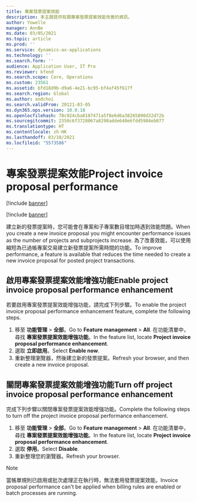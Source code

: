 ```yaml
---
title: 專案發票提案效能
description: 本主題提供有關專案發票提案效能改善的資訊。
author: Yowelle
manager: AnnBe
ms.date: 03/05/2021
ms.topic: article
ms.prod: ''
ms.service: dynamics-ax-applications
ms.technology: ''
ms.search.form: ''
audience: Application User, IT Pro
ms.reviewer: kfend
ms.search.scope: Core, Operations
ms.custom: 23561
ms.assetid: bfd18d9b-d9a6-4e21-bc95-bf4af45f617f
ms.search.region: Global
ms.author: andchoi
ms.search.validFrom: 20121-03-05
ms.dyn365.ops.version: 10.0.18
ms.openlocfilehash: 78c924cba8107471a5f8e6d6a38265890d32d72b
ms.sourcegitcommit: 2350c6f3728067a8298adde640e6fdd5984eb077
ms.translationtype: HT
ms.contentlocale: zh-HK
ms.lasthandoff: 03/10/2021
ms.locfileid: "5573586"
---
```

# <a name="project-invoice-proposal-performance"></a><span data-ttu-id="539bb-103">專案發票提案效能</span><span class="sxs-lookup"><span data-stu-id="539bb-103">Project invoice proposal performance</span></span>

[!include [banner](../includes/banner.md)]

[!include [banner](../includes/preview-banner.md)]

<span data-ttu-id="539bb-104">建立新的發票提案時，您可能會在專案和子專案數目增加時遇到效能問題。</span><span class="sxs-lookup"><span data-stu-id="539bb-104">When you create a new invoice proposal you might encounter performance issues as the number of projects and subprojects increase.</span></span> <span data-ttu-id="539bb-105">為了改善效能，可以使用縮短為已過帳專案交易建立新發票提案所需時間的功能。</span><span class="sxs-lookup"><span data-stu-id="539bb-105">To improve performance, a feature is available that reduces the time needed to create a new invoice proposal for posted project transactions.</span></span>

## <a name="enable-project-invoice-proposal-performance-enhancement"></a><span data-ttu-id="539bb-106">啟用專案發票提案效能增強功能</span><span class="sxs-lookup"><span data-stu-id="539bb-106">Enable project invoice proposal performance enhancement</span></span>
<span data-ttu-id="539bb-107">若要啟用專案發票提案效能增強功能，請完成下列步驟。</span><span class="sxs-lookup"><span data-stu-id="539bb-107">To enable the project invoice proposal performance enhancement feature, complete the following steps.</span></span>

1.  <span data-ttu-id="539bb-108">移至 **功能管理** > **全部**。</span><span class="sxs-lookup"><span data-stu-id="539bb-108">Go to **Feature management** > **All**.</span></span> <span data-ttu-id="539bb-109">在功能清單中，尋找 **專案發票提案效能增強功能**。</span><span class="sxs-lookup"><span data-stu-id="539bb-109">In the feature list, locate **Project invoice proposal performance enhancement**.</span></span>
2.  <span data-ttu-id="539bb-110">選取 **立即啟用**。</span><span class="sxs-lookup"><span data-stu-id="539bb-110">Select **Enable now**.</span></span>
3.  <span data-ttu-id="539bb-111">重新整理瀏覽器，然後建立新的發票提案。</span><span class="sxs-lookup"><span data-stu-id="539bb-111">Refresh your browser, and then create a new invoice proposal.</span></span>

## <a name="turn-off-project-invoice-proposal-performance-enhancement"></a><span data-ttu-id="539bb-112">關閉專案發票提案效能增強功能</span><span class="sxs-lookup"><span data-stu-id="539bb-112">Turn off project invoice proposal performance enhancement</span></span>
<span data-ttu-id="539bb-113">完成下列步驟以關閉專案發票提案效能增強功能。</span><span class="sxs-lookup"><span data-stu-id="539bb-113">Complete the following steps to turn off the project invoice proposal performance enhancement.</span></span>

1.  <span data-ttu-id="539bb-114">移至 **功能管理** > **全部**。</span><span class="sxs-lookup"><span data-stu-id="539bb-114">Go to **Feature management** > **All**.</span></span> <span data-ttu-id="539bb-115">在功能清單中，尋找 **專案發票提案效能增強功能**。</span><span class="sxs-lookup"><span data-stu-id="539bb-115">In the feature list, locate **Project invoice proposal performance enhancement**.</span></span>
2.  <span data-ttu-id="539bb-116">選取 **停用**。</span><span class="sxs-lookup"><span data-stu-id="539bb-116">Select **Disable**.</span></span>
3.  <span data-ttu-id="539bb-117">重新整理您的瀏覽器。</span><span class="sxs-lookup"><span data-stu-id="539bb-117">Refresh your browser.</span></span>

> [!NOTE]
> <span data-ttu-id="539bb-118">當帳單規則已啟用或批次處理正在執行時，無法套用發票提案效能。</span><span class="sxs-lookup"><span data-stu-id="539bb-118">Invoice proposal performance can't be applied when billing rules are enabled or batch processes are running.</span></span>
